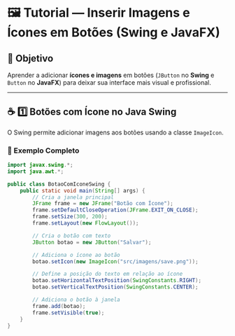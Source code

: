 # 🖼️ Tutorial — Inserir Imagens e Ícones em Botões (Swing e JavaFX)

## 🎯 Objetivo
Aprender a adicionar **ícones e imagens** em botões (`JButton` no **Swing** e `Button` no **JavaFX**) para deixar sua interface mais visual e profissional.

---

## ☕ 1️⃣ Botões com Ícone no **Java Swing**

O Swing permite adicionar imagens aos botões usando a classe `ImageIcon`.

### 🧩 Exemplo Completo
```java
import javax.swing.*;
import java.awt.*;

public class BotaoComIconeSwing {
    public static void main(String[] args) {
        // Cria a janela principal
        JFrame frame = new JFrame("Botão com Ícone");
        frame.setDefaultCloseOperation(JFrame.EXIT_ON_CLOSE);
        frame.setSize(300, 200);
        frame.setLayout(new FlowLayout());

        // Cria o botão com texto
        JButton botao = new JButton("Salvar");

        // Adiciona o ícone ao botão
        botao.setIcon(new ImageIcon("src/imagens/save.png"));

        // Define a posição do texto em relação ao ícone
        botao.setHorizontalTextPosition(SwingConstants.RIGHT);
        botao.setVerticalTextPosition(SwingConstants.CENTER);

        // Adiciona o botão à janela
        frame.add(botao);
        frame.setVisible(true);
    }
}
